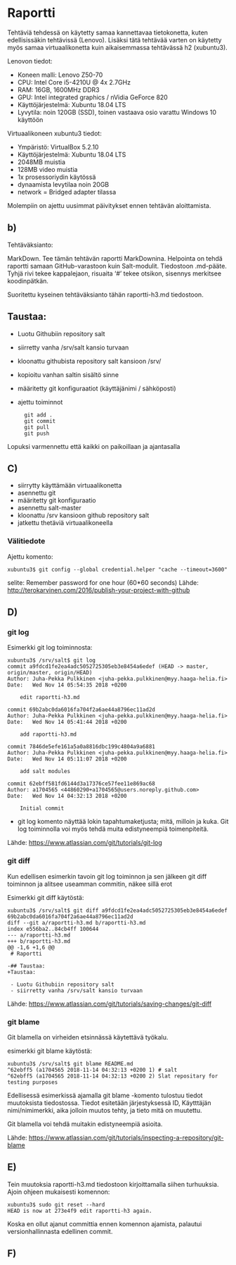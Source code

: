 # Raportti

Tehtäviä tehdessä on käytetty samaa kannettavaa tietokonetta, kuten edellisissäkin tehtävissä (Lenovo). Lisäksi tätä tehtävää varten on käytetty myös samaa virtuaalikonetta kuin aikaisemmassa tehtävässä h2 (xubuntu3).

Lenovon tiedot:
- Koneen malli: Lenovo Z50-70
- CPU: Intel Core i5-4210U @ 4x 2.7GHz
- RAM: 16GB, 1600MHz DDR3
- GPU: Intel integrated graphics / nVidia GeForce 820
- Käyttöjärjestelmä: Xubuntu 18.04 LTS
- Lyvytila: noin 120GB (SSD), toinen vastaava osio varattu Windows 10 käyttöön

Virtuaalikoneen xubuntu3 tiedot:
- Ympäristö: VirtualBox 5.2.10
- Käyttöjärjestelmä: Xubuntu 18.04 LTS
- 2048MB muistia
- 128MB video muistia
- 1x prosessoriydin käytössä
- dynaamista levytilaa noin 20GB
- network = Bridged adapter tilassa

Molempiin on ajettu uusimmat päivitykset ennen tehtävän aloittamista.


## b)
Tehtäväksianto:

MarkDown. Tee tämän tehtävän raportti MarkDownina. Helpointa on tehdä raportti samaan GitHub-varastoon kuin Salt-modulit. Tiedostoon .md-pääte. Tyhjä rivi tekee kappalejaon, risuaita ‘#’ tekee otsikon, sisennys merkitsee koodinpätkän.


Suoritettu kyseinen tehtäväksianto tähän raportti-h3.md tiedostoon.



## Taustaa:

- Luotu Githubiin repository salt
- siirretty vanha /srv/salt kansio turvaan
- kloonattu githubista repository salt kansioon /srv/

		

- kopioitu vanhan saltin sisältö sinne
- määritetty git konfiguraatiot (käyttäjänimi / sähköposti)
- ajettu toiminnot


		git add .
		git commit
		git pull
		git push


Lopuksi  varmennettu että kaikki on paikoillaan ja ajantasalla

## C)

- siirrytty käyttämään virtuaalikonetta
- asennettu git
- määritetty git konfiguraatio
- asennettu salt-master
- kloonattu /srv kansioon github repository salt
- jatkettu thetäviä virtuaalikoneella

### Välitiedote

Ajettu komento:

	xubuntu3$ git config --global credential.helper "cache --timeout=3600"

selite: Remember password for one hour (60*60 seconds)
Lähde: http://terokarvinen.com/2016/publish-your-project-with-github

## D)

### git log

Esimerkki git log toiminnosta:

	xubuntu3$ /srv/salt$ git log
	commit a9fdcd1fe2ea4adc5052725305eb3e8454a6edef (HEAD -> master, origin/master, origin/HEAD)
	Author: Juha-Pekka Pulkkinen <juha-pekka.pulkkinen@myy.haaga-helia.fi>
	Date:   Wed Nov 14 05:54:35 2018 +0200

	    edit raportti-h3.md

	commit 69b2abc0da6016fa704f2a6ae44a8796ec11ad2d
	Author: Juha-Pekka Pulkkinen <juha-pekka.pulkkinen@myy.haaga-helia.fi>
	Date:   Wed Nov 14 05:41:44 2018 +0200

	    add raportti-h3.md

	commit 7846de5efe161a5a0a8816dbc199c4804a9a6881
	Author: Juha-Pekka Pulkkinen <juha-pekka.pulkkinen@myy.haaga-helia.fi>
	Date:   Wed Nov 14 05:11:07 2018 +0200

	    add salt modules

	commit 62ebff581fd6144d3a17376ce57fee11e869ac68
	Author: a1704565 <44860290+a1704565@users.noreply.github.com>
	Date:   Wed Nov 14 04:32:13 2018 +0200

	    Initial commit


- git log komento näyttää lokin tapahtumaketjusta; mitä, milloin ja kuka. Git log toiminnolla voi myös tehdä muita edistyneempiä toimenpiteitä.

Lähde: https://www.atlassian.com/git/tutorials/git-log

### git diff

Kun edellisen esimerkin tavoin  git log toiminnon ja sen jälkeen git diff toiminnon ja alitsee useamman commitin, näkee sillä erot

Esimerkki git diff käytöstä:

	xubuntu3$ /srv/salt$ git diff a9fdcd1fe2ea4adc5052725305eb3e8454a6edef 69b2abc0da6016fa704f2a6ae44a8796ec11ad2d
	diff --git a/raportti-h3.md b/raportti-h3.md
	index e556ba2..84cb4ff 100644
	--- a/raportti-h3.md
	+++ b/raportti-h3.md
	@@ -1,6 +1,6 @@
	 # Raportti
 
	-## Taustaa:
	+Taustaa:
 
	 - Luotu Githubiin repository salt
	 - siirretty vanha /srv/salt kansio turvaan

Lähde: https://www.atlassian.com/git/tutorials/saving-changes/git-diff

### git blame


Git blamella on virheiden etsinnässä käytettävä työkalu.

esimerkki git blame käytöstä:

	xubuntu3$ /srv/salt$ git blame README.md
	^62ebff5 (a1704565 2018-11-14 04:32:13 +0200 1) # salt
	^62ebff5 (a1704565 2018-11-14 04:32:13 +0200 2) Slat repositary for testing purposes


Edellisessä esimerkissä ajamalla git blame -komento tulostuu tiedot muutoksista tiedostossa. Tiedot esitetään järjestyksessä ID, Käytttäjän nimi/nimimerkki, aika jolloin muutos tehty, ja tieto mitä on muutettu.

Git blamella voi tehdä muitakin edistyneempiä asioita.

Lähde: https://www.atlassian.com/git/tutorials/inspecting-a-repository/git-blame


## E)

Tein muutoksia raportti-h3.md tiedostoon kirjoittamalla siihen turhuuksia. Ajoin ohjeen mukaisesti komennon:

	xubuntu3$ sudo git reset --hard
	HEAD is now at 273e4f9 edit raportti-h3 again.

Koska en ollut ajanut committia ennen komennon ajamista, palautui versionhallinnasta edellinen commit.

## F)


